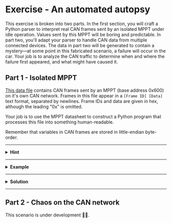 # Exercise - An automated autopsy

This exercise is broken into two parts. In the first section, you will craft a
Python parser to interpret real CAN frames sent by an isolated MPPT under
idle operation. Values sent by this MPPT will be boring and predictable. In part
two, you'll adapt your parser to handle CAN data from multiple connected devices.
The data in part two will be generated to contain a mystery—at some point in this
fabricated scenario, a failure will occur in the car. Your job is to analyze the
CAN traffic to determine when and where the failure first appeared, and what might
have caused it.

## Part 1 - Isolated MPPT

[This data file](../../misc/mppt_data.txt) contains CAN frames sent by an MPPT
(base address 0x600) on it's own CAN network. Frames in this file appear in a
`[Frame ID] [Data]` text format, separated by newlines. Frame IDs and data are
given in hex, although the leading "0x" is omitted.

Your job is to use the MPPT datasheet to construct a Python program that processes
this file into something human-readable.

Remember that variables in CAN frames are stored in little-endian byte-order.

---

<details>
<summary><b>Hint</b></summary>

You may find the
[binascii.unhexlify](https://docs.python.org/3/library/binascii.html#binascii.unhexlify)
and [struct.unpack](https://docs.python.org/3/library/struct.html#struct.unpack)
functions helpful in converting from a hex string to an integer or float.

You can also use `int(some_hex_string, 16)` to parse a hex string to an integer. This
can also be done with `unpack` and `unhexlify`, but `unhexlify` requires an even number
of hex digits, so it can be a bit nicer to just use `int` directly for, say, the frame
id, which is 3 hex digits.

</details>

---

<details>
<summary><b>Example</b></summary>

The first line in the data file is `604 6666DA420000E040`. We can recognize this as a
frame sent by the MPPT at base address 0x600 with an id offset of 0x4.

The relevant section of the MPPT datasheet tells us that this is the "Limits" message,
which contains the following variables.

| Variable            | Byte | Type  | Unit   |
| ------------------- | ---- | ----- | ------ |
| Max. Output Voltage | 0-3  | FLOAT | Volt   |
| Max. Input Current  | 4-7  | FLOAT | Ampere |

Here's how we can parse this frame in Python.

Let's start by storing the first frame in a variable and then splitting it
into the frame id and the data:

```python
raw_frame = "604 6666DA420000E040"
frame_id, data = raw_frame.split(" ")
```

The `frame_id, data = ...` syntax we used above is called "unpacking" or
"destructing", and it is a clean way of breaking down a list (or any iterable)
into multiple variables. In this case, `raw_frame.split(" ")` returned a list
of 2 strings, the first of which we assigned to `frame_id`, and the second to
`data`. It would have been equivalent to write:

```python
split = raw_frame.split(" ")
frame_id = split[0]
data = split[1]
```

At this point, both the `frame_id` and `data` variable are strings (text).
Because in general we need to examine the offset of the frame id from the
base address to determine the message type, we will need to convert `frame_id`
to an integer. Similarly, we will need to end up converting portions of
data into the types specified by the MPPT datasheet.

To convert `frame_id` into an integer, we can use
[Python's builtin `int`](https://docs.python.org/3/library/functions.html#int)
function with two arguments to parse a string into an integer.

```python
frame_id = int(frame_id, 16)
```

We can then determine the offset from the base address programmatically:

```python
offset = frame_id - 0x600
```

Notice that Python allows you to write integers directly in hex using the `0x` prefix.

Of course, in this case we already know that the offset is 4. But, in general, you'll
need to determine the offset and then examine the data accordingly. Let's say we're
choosing to do this in one big `if ... elif ... elif ... else` block.

```python
if offset == 0:
    ... # handle offset 0
elif offset == 1
    ... # handle offset 1

... # handle more offsets

elif offset == 4
    ... # handle offset 4

... # handle more offsets
```

For the frame we're examining in this example, we know that we're going to end up inside
the branch for `offset == 4`. The MPPT specs tell us that a broadcast message with offset
4 contains two 32-bit floats in the data field. We can break the data into halves using
Python's slicing syntax:

```python
first_half = data[:8]
second_half = data[8:]
```

And then we can use `unhexlify` to convert each half from a string to the represented bytes:
```python
from binascii import unhexlify

first_half = unhexlify(first_half)
second_half = unhexlify(second_half)
```

Finally, we can use `unpack` to decode the bytes into little-endian floats (the `"<f"`
given to `unpack` is a format specifier meaning little-endian 32-bit float; you can find
more info in the docs for `unpack`).

```python
from struct import unpack

max_output_voltage = unpack("<f", first_half)[0]
max_input_current = unpack("<f", second_half)[0]
```

At this point, we've decoded the CAN frame! You can now print the decoded information to
the screen, append it to a list, store it in a dictionary, or use whatever format you
think works best.

</details>

---

<details>
<summary><b>Solution</b></summary>

There are many possible ways to write the code to solve this exercise, so
you're not expected to have written code that looks the same as this.
This is only one of the possible solutions and is here as a reference.

```python
# We're going to use the `unhexlify` function to convert hex strings into the
# actual bytes they represent.
from binascii import unhexlify

# We'll also use the `unpack` function to decode `float`s and `int`s from
# raw bytes.
from struct import unpack

def decode_mppt_data(offset, data):
    if offset == 0:
        # Input measurements
        return {
            "Input Voltage (V)": unpack("<f", data[:4])[0],
            "Input Current (A)": unpack("<f", data[4:])[0],
        }
    elif offset == 1:
        # Output measurements
        return {
            "Output Voltage (V)": unpack("<f", data[:4])[0],
            "Output Current (A)": unpack("<f", data[4:])[0],
        }
    elif offset == 2:
        # Temperature
        return {
            "Mosfet Temperature (deg. Celsius)"    : unpack("<f", data[:4])[0],
            "Controller Temperature (deg. Celsius)": unpack("<f", data[4:])[0],
        }
    elif offset == 3:
        # Auxiliary power supply
        return {
            "12V (V)": unpack("<f", data[:4])[0],
            "3V (V)" : unpack("<f", data[4:])[0],
        }
    elif offset == 4:
        # Limits
        return {
            "Max. Output Voltage (V)": unpack("<f", data[:4])[0],
            "Max. Input Current (C)" : unpack("<f", data[4:])[0],
        }
    elif offset == 5:
        # Status
        return {
            "CAN RX error counter"   : unpack("<B", data[:1])[0],
            "CAN TX error counter"   : unpack("<B", data[1:2])[0],
            "CAN TX overflow counter": unpack("<B", data[2:3])[0],
            "Error flags"            : unpack("<B", data[3:4])[0],
            "Limit flags"            : unpack("<B", data[4:5])[0],
            "Mode"                   : unpack("<B", data[5:6])[0],
            "Test counter"           : unpack("<B", data[7:])[0],
        }
    elif offset == 6:
        # Power connector
        return {
            "Output Voltage (Battery side of fuse) (V)": unpack("<f", data[:4])[0],
            "Power connector Temperature (deg. Celsius)" : unpack("<f", data[4:])[0],
        }
    else:
        # Unknown message, throw an error to the caller.
        raise Exception(f"No message matches offset 0x{offset:x}")

def decode_data(base_address, offset, data):
    if base_address == 0x600:
        # If the base address belongs to a known MPPT, decode the data using
        # a MPPT-specific helper function, and return the decoded message.
        return { "sender": base_address, "message": decode_mppt_data(offset, data) } 
    else:
        # Otherwise, the message doesn't match any known device. Throw an error
        # to the caller.
        raise Exception(f"No device matches base address 0x{base_address:x}")

with open("mppt_data.txt", "r") as f:
    for line in f:
        # Take the line, remove any leading/trailing whitespace,
        # and then split across the space dividing the frame id from the data.
        left, right = line.strip().split(" ")

        # Convert the frame id hex string into an actual number.
        # Note that `int(left, 16)` is equivalent to
        # `unpack("<B", unhexlify(left))[0]`.
        frame_id = int(left, 16)

        # Convert the data hex string into bytes.
        data = unhexlify(right)

        # Decompose the frame id into a base address and offset.
        base_address, offset = divmod(frame_id, 16)
        base_address *= 16

        # Decode the message and print it.
        print(decode_data(base_address, offset, data))
```

The result of running this program on the MPPT data provided above can
be found in [this output file](../../misc/mppt_data_decoded.txt).

</details>

---

## Part 2 - Chaos on the CAN network
This scenario is under development 👷🚧.
